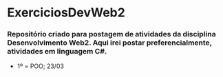 # ExerciciosDevWeb2
### Repositório criado para postagem de atividades da disciplina Desenvolvimento Web2. Aqui irei postar preferencialmente, atividades em linguagem **C#**.

* 1º = POO; 23/03
